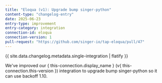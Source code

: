 ```yaml
---
title: "Eloqua (v1): Upgrade bump singer-python"
content-type: "changelog-entry"
date: 2025-06-23
entry-type: improvement
entry-category: integration
connection-id: eloqua
connection-version: 1
pull-request: "https://github.com/singer-io/tap-eloqua/pull/47"
---
```

{{ site.data.changelog.metadata.single-integration | flatify }}

We've improved our { this-connection.display_name } (v{ this-connection.this-version }) integration to upgrade bump singer-python so it can use backoff 1.10.